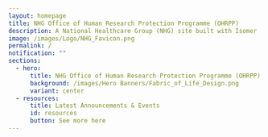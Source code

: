 ```yaml
---
layout: homepage
title: NHG Office of Human Research Protection Programme (OHRPP)
description: A National Healthcare Group (NHG) site built with Isomer
image: /images/Logo/NHG_Favicon.png
permalink: /
notification: ""
sections:
  - hero:
      title: NHG Office of Human Research Protection Programme (OHRPP)
      background: /images/Hero Banners/Fabric_of_Life_Design.png
      variant: center
  - resources:
      title: Latest Announcements & Events
      id: resources
      button: See more here
---
```

